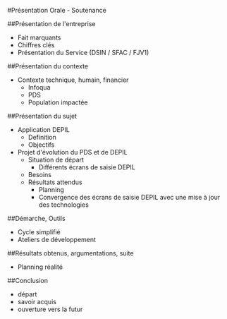 #Présentation Orale - Soutenance

##Présentation de l'entreprise

- Fait marquants
- Chiffres clés
- Présentation du Service (DSIN / SFAC / FJV1)

##Présentation du contexte

- Contexte technique, humain, financier
	- Infoqua
	- PDS
	- Population impactée

##Présentation du sujet

- Application DEPIL
	- Definition
	- Objectifs
- Projet d'évolution du PDS et de DEPIL
	- Situation de départ
		- Différents écrans de saisie DEPIL
	- Besoins
	- Résultats attendus
		- Planning 
		- Convergence des écrans de saisie DEPIL avec une mise à jour des technologies

##Démarche, Outils

- Cycle simplifié
- Ateliers de développement


##Résultats obtenus, argumentations, suite

- Planning réalité

##Conclusion

- départ
- savoir acquis
- ouverture vers la futur